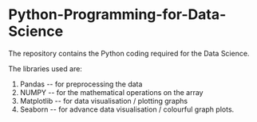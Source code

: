 # Python-Programming-for-Data-Science
The repository contains the Python coding required for the Data Science. 

The libraries used are:
1) Pandas -- for preprocessing the data
2) NUMPY -- for the mathematical operations on the array
3) Matplotlib -- for data visualisation / plotting graphs
4) Seaborn -- for advance data visualisation / colourful graph plots.
